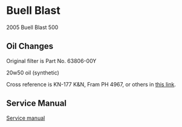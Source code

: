 # Buell Blast

2005 Buell Blast 500

## Oil Changes

Original filter is Part No. 63806-00Y

20w50 oil (synthetic)

Cross reference is KN-177 K&N, Fram PH 4967, or others in [this link](https://badweatherbikers.com/buell/messages/32777/177968.html?1140884722).

## Service Manual

[Service manual](http://www.buellmods.com/content/downloads/manuals/blast/2005_blast_manual.pdf)
